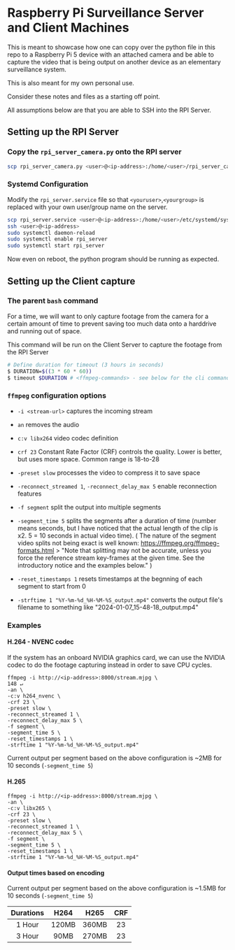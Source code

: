 # Raspberry Pi Surveillance Server and Client Machines

This is meant to showcase how one can copy over the python file in this repo to a Raspberry Pi 5 device with an attached camera and
be able to capture the video that is being output on another device as an elementary surveillance system.

This is also meant for my own personal use.

Consider these notes and files as a starting off point.

All assumptions below are that you are able to SSH into the RPI Server.

## Setting up the RPI Server

### Copy the `rpi_server_camera.py` onto the RPI server

```bash
scp rpi_server_camera.py <user>@<ip-address>:/home/<user>/rpi_server_camera.py
```

### Systemd Configuration

Modify the `rpi_server.service` file so that `<youruser>`,`<yourgroup>` is replaced with your own user/group name on the server.

```bash
scp rpi_server.service <user>@<ip-address>:/home/<user>/etc/systemd/system/rpi_server_camera.service
ssh <user>@<ip-address>
sudo systemctl daemon-reload
sudo systemctl enable rpi_server
sudo systemctl start rpi_server
```

Now even on reboot, the python program should be running as expected.

## Setting up the Client capture

### The parent `bash` command

For a time, we will want to only capture footage from the camera for a certain amount of time to prevent saving too much data onto a harddrive and running out of space.

This command will be run on the Client Server to capture the footage from the RPI Server

```bash
# Define duration for timeout (3 hours in seconds)
$ DURATION=$((3 * 60 * 60))
$ timeout $DURATION # <ffmpeg-commands> - see below for the cli command string to implement
```

### `ffmpeg` configuration options

- `-i <stream-url>` captures the incoming stream
- `an` removes the audio
- `c:v libx264` video codec definition
- `crf 23` Constant Rate Factor (CRF) controls the quality. Lower is better, but uses more space. Common range is 18-to-28
- `-preset slow` processes the video to compress it to save space
- `-reconnect_streamed 1`, `-reconnect_delay_max 5` enable reconnection features
- `-f segment` split the output into multiple segments
- `-segment_time 5` splits the segments after a duration of time (number means seconds, but I have noticed that the actual length of the clip is x2. 5 = 10 seconds in actual video time).
  (
  The nature of the segment video splits not being exact is well known: https://ffmpeg.org/ffmpeg-formats.html > "Note that splitting may not be accurate, unless you force the reference stream key-frames at the given time. See the introductory notice and the examples below."
  )

- `-reset_timestamps 1` resets timestamps at the begnning of each segment to start from 0
- `-strftime 1 "%Y-%m-%d_%H-%M-%S_output.mp4"` converts the output file's filename to something like "2024-01-07_15-48-18_output.mp4"

### Examples

#### H.264 - NVENC codec

If the system has an onboard NVIDIA graphics card, we can use the NVIDIA codec to do the footage capturing instead in order to save CPU cycles.

```
ffmpeg -i http://<ip-address>:8000/stream.mjpg \                                              148 ↵
-an \
-c:v h264_nvenc \
-crf 23 \
-preset slow \
-reconnect_streamed 1 \
-reconnect_delay_max 5 \
-f segment \
-segment_time 5 \
-reset_timestamps 1 \
-strftime 1 "%Y-%m-%d_%H-%M-%S_output.mp4"
```

Current output per segment based on the above configuration is ~2MB for 10 seconds (`-segment_time 5`)

#### H.265

```
ffmpeg -i http://<ip-address>:8000/stream.mjpg \
-an \
-c:v libx265 \
-crf 23 \
-preset slow \
-reconnect_streamed 1 \
-reconnect_delay_max 5 \
-f segment \
-segment_time 5 \
-reset_timestamps 1 \
-strftime 1 "%Y-%m-%d_%H-%M-%S_output.mp4"
```

#### Output times based on encoding

Current output per segment based on the above configuration is ~1.5MB for 10 seconds (`-segment_time 5`)

| Durations | H264  | H265  | CRF |
| :-------: | :---: | :---: | :-: |
|  1 Hour   | 120MB | 360MB | 23  |
|  3 Hour   | 90MB  | 270MB | 23  |

